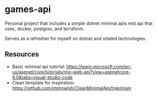 # games-api
Personal project that includes a simple dotnet minimal apis rest api that uses, docker, postgres, and terraform.

Serves as a refresher for myself on dotnet and related technologies.

## Resources
- Basic minimal api tutorial: <https://learn.microsoft.com/en-us/aspnet/core/tutorials/min-web-api?view=aspnetcore-9.0&tabs=visual-studio-code>
- Clean template for inspiration: https://github.com/stphnwlsh/CleanMinimalApi/tree/main